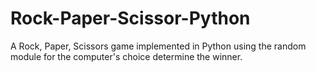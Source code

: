 # Rock-Paper-Scissor-Python
A Rock, Paper, Scissors game implemented in Python using the random module for the computer's choice determine the winner.
